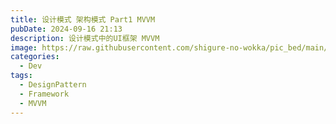 ```yaml
---
title: 设计模式 架构模式 Part1 MVVM
pubDate: 2024-09-16 21:13
description: 设计模式中的UI框架 MVVM
image: https://raw.githubusercontent.com/shigure-no-wokka/pic_bed/main/imgs/family_dev.jpg
categories:
  - Dev
tags:
  - DesignPattern
  - Framework
  - MVVM
---
```



<!--more-->
